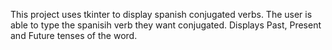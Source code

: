 This project uses tkinter to display spanish conjugated verbs. The user is able to type the spanisih verb they want conjugated. Displays Past, Present and Future tenses of the word.
